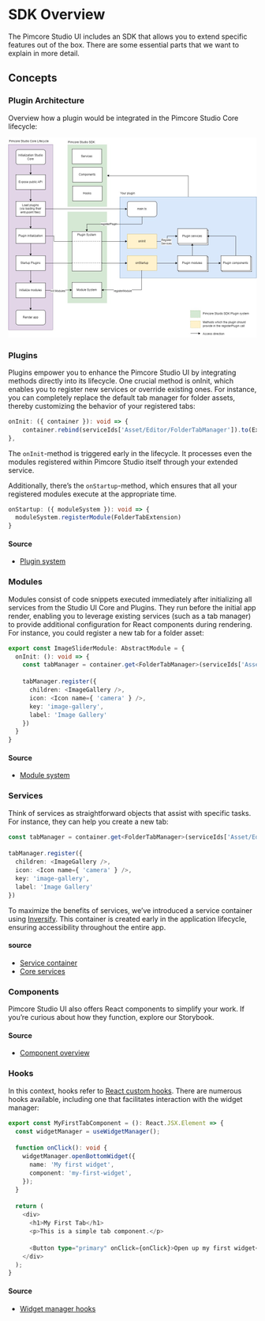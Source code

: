 # SDK Overview 

The Pimcore Studio UI includes an SDK that allows you to extend specific features out of the box.
There are some essential parts that we want to explain in more detail.

## Concepts

### Plugin Architecture

Overview how a plugin would be integrated in the Pimcore Studio Core lifecycle:

![Plugin architecture](./../img/plugin-architecture.jpg)

### Plugins

Plugins empower you to enhance the Pimcore Studio UI by integrating methods directly into its lifecycle. One crucial method is onInit, which enables you to register new services or override existing ones. For instance, you can completely replace the default tab manager for folder assets, thereby customizing the behavior of your registered tabs:

``` typescript
onInit: ({ container }): void => {
    container.rebind(serviceIds['Asset/Editor/FolderTabManager']).to(ExtendedFolderTabManager).inSingletonScope()
},
```

The `onInit`-method is triggered early in the lifecycle. It processes even the modules registered within Pimcore Studio itself through your extended service.

Additionally, there’s the `onStartup`-method, which ensures that all your registered modules execute at the appropriate time.

``` typescript
onStartup: ({ moduleSystem }): void => {
  moduleSystem.registerModule(FolderTabExtension)
}
```

#### Source

- [Plugin system](https://github.com/pimcore/studio-ui-bundle/blob/1.x/assets/js/src/core/app/plugin-system/plugin-system.ts)

### Modules

Modules consist of code snippets executed immediately after initializing all services from the Studio UI Core and Plugins. They run before the initial app render, enabling you to leverage existing services (such as a tab manager) to provide additional configuration for React components during rendering. For instance, you could register a new tab for a folder asset:

``` typescript
export const ImageSliderModule: AbstractModule = {
  onInit: (): void => {
    const tabManager = container.get<FolderTabManager>(serviceIds['Asset/Editor/FolderTabManager'])

    tabManager.register({
      children: <ImageGallery />,
      icon: <Icon name={ 'camera' } />,
      key: 'image-gallery',
      label: 'Image Gallery'
    })
  }
}
```

#### Source

- [Module system](https://github.com/pimcore/studio-ui-bundle/blob/1.x/assets/js/src/core/app/module-system/module-system.ts)

### Services 

Think of services as straightforward objects that assist with specific tasks. For instance, they can help you create a new tab:

``` typescript
const tabManager = container.get<FolderTabManager>(serviceIds['Asset/Editor/FolderTabManager'])

tabManager.register({
  children: <ImageGallery />,
  icon: <Icon name={ 'camera' } />,
  key: 'image-gallery',
  label: 'Image Gallery'
})
```

To maximize the benefits of services, we’ve introduced a service container using [Inversify](https://github.com/inversify/InversifyJS). This container is created early in the application lifecycle, ensuring accessibility throughout the entire app.

#### source

- [Service container](https://github.com/pimcore/studio-ui-bundle/blob/1.x/assets/js/src/core/app/depency-injection/index.ts)
- [Core services](https://github.com/pimcore/studio-ui-bundle/blob/1.x/assets/js/src/core/app/config/services/index.ts)

### Components

Pimcore Studio UI also offers React components to simplify your work. If you’re curious about how they function, explore our Storybook.

#### Source 

- [Component overview](https://github.com/pimcore/studio-ui-bundle/tree/1.x/assets/js/src/core/components)

### Hooks

In this context, hooks refer to [React custom hooks](https://react.dev/learn/reusing-logic-with-custom-hooks). There are numerous hooks available, including one that facilitates interaction with the widget manager:

``` typescript
export const MyFirstTabComponent = (): React.JSX.Element => {
  const widgetManager = useWidgetManager();

  function onClick(): void {
    widgetManager.openBottomWidget({
      name: 'My first widget',
      component: 'my-first-widget',
    });
  }

  return (
    <div>
      <h1>My First Tab</h1>
      <p>This is a simple tab component.</p>
      
      <Button type="primary" onClick={onClick}>Open up my first widget</Button>
    </div>
  );
}
```

#### Source

- [Widget manager hooks](https://github.com/pimcore/studio-ui-bundle/tree/1.x/assets/js/src/core/modules/widget-manager/hooks)

